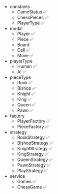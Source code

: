 - constants
  - GameStatus ✅
  - ChessPieces ✅
  - PlayerType ✅
- modal
  - Player ✅
  - Piece ✅
  - Board
  - Cell ✅
  - Move ✅
- playerType
  - Human ✅
  - AI ✅
- pieceType
  - Rook ✅
  - Bishop ✅
  - Knight ✅
  - King ✅
  - Queen ✅
  - Pawn ✅
- factory
  - PlayerFactory ✅
  - PieceFactory ✅
- strategy
    - RookStrategy ✅
    - BishopStrategy ✅
    - KnightStrategy ✅
    - KingStrategy ✅
    - QueenStrategy ✅
    - PawnStrategy ✅
    - PlayStrategy ✅
- service
  - Games ✅
  - ChessGame ✅
    